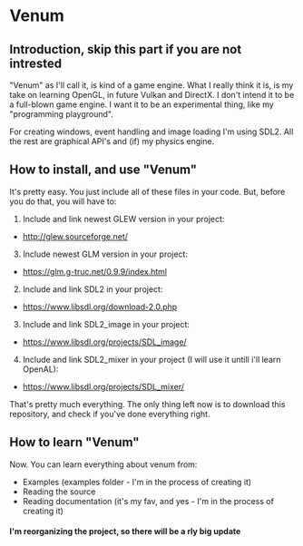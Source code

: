 # Venum 


## Introduction, skip this part if you are not intrested

"Venum" as I'll call it, is kind of a game engine. 
What I really think it is, is my take on learning OpenGL, in future Vulkan and DirectX.
I don't intend it to be a full-blown game engine. I want it to be an experimental thing, like my "programming playground". 

For creating windows, event handling and image loading I'm using SDL2. 
All the rest are graphical API's and (if) my physics engine.


## How to install, and use "Venum"

It's pretty easy. You just include all of these files in your code. 
But, before you do that, you will have to:

1) Include and link newest GLEW version in your project:
- http://glew.sourceforge.net/
3) Include newest GLM version in your project:
- https://glm.g-truc.net/0.9.9/index.html
2) Include and link SDL2 in your project:
- https://www.libsdl.org/download-2.0.php
3) Include and link SDL2_image in your project:
- https://www.libsdl.org/projects/SDL_image/
4) Include and link SDL2_mixer in your project (I will use it untill i'll learn OpenAL):
- https://www.libsdl.org/projects/SDL_mixer/


That's pretty much everything. The only thing left now is to download this repository, and check if you've done everything right.


## How to learn "Venum"
 
Now. You can learn everything about venum from: 
- Examples (examples folder - I'm in the process of creating it)
- Reading the source 
- Reading documentation (it's my fav, and yes - I'm in the process of creating it)


#### I'm reorganizing the project, so there will be a rly big update
